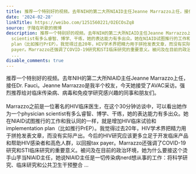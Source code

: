 ```yaml
---
title: 推荐一个特别好的视频。去年NIH的第二大所NIAID主任Jeanne Marrazzo上任，接任Dr. Fauci。Jeanne Marrazzo是我半个校友，今天她接受了AVAC采访。强烈推荐给对临...
date: '2024-02-28'
linkTitle: https://weibo.com/1251560221/O2ECOsZq8
source: 子陵在听歌的微博
description: 推荐一个特别好的视频。去年NIH的第二大所NIAID主任Jeanne Marrazzo上任，接任Dr. Fauci。Jeanne Marrazzo是我半个校友，今天她接受了AVAC采访。强烈推荐给对临床传染病、病毒和免疫学研究感兴趣的同事和朋友们。<br><br>Marrazzo之前是一位著名的HIV临床医生，在这个30分钟访谈中，可以看出她作为一个physician
  scientist有多么睿智、博学、干练，她的表达能力有多出众。她在NIAID试图推行的工作和我认同的一样，就是增加HIV临床试验和implementation
  plan（比如推行PrEP）。我觉得过去20年，HIV学术界把精力用于拼抢发表文章，而没有实际产出。今后的HIV研究应该更多立足于开发临床产品和帮助HIV感染者和高危人群，以回报tax
  payer。Marrazzo还强调了COVID-19研究和STI临床研究的重要意义。被问及在目前的政治环境，她为什么要接这个烫手山芋当NIAID主任，她说NIAID主任是一切传染病nerd想从事的工作：将科学研究、临床研究和公共卫生干预整合
  ...
disable_comments: true
---
```

推荐一个特别好的视频。去年NIH的第二大所NIAID主任Jeanne Marrazzo上任，接任Dr. Fauci。Jeanne Marrazzo是我半个校友，今天她接受了AVAC采访。强烈推荐给对临床传染病、病毒和免疫学研究感兴趣的同事和朋友们。<br><br>Marrazzo之前是一位著名的HIV临床医生，在这个30分钟访谈中，可以看出她作为一个physician scientist有多么睿智、博学、干练，她的表达能力有多出众。她在NIAID试图推行的工作和我认同的一样，就是增加HIV临床试验和implementation plan（比如推行PrEP）。我觉得过去20年，HIV学术界把精力用于拼抢发表文章，而没有实际产出。今后的HIV研究应该更多立足于开发临床产品和帮助HIV感染者和高危人群，以回报tax payer。Marrazzo还强调了COVID-19研究和STI临床研究的重要意义。被问及在目前的政治环境，她为什么要接这个烫手山芋当NIAID主任，她说NIAID主任是一切传染病nerd想从事的工作：将科学研究、临床研究和公共卫生干预整合 ...